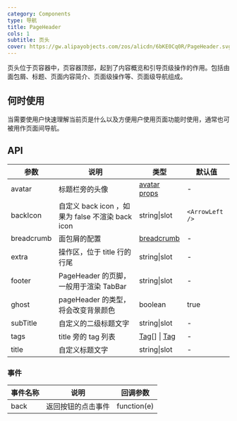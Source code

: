 ```yaml
---
category: Components
type: 导航
title: PageHeader
cols: 1
subtitle: 页头
cover: https://gw.alipayobjects.com/zos/alicdn/6bKE0Cq0R/PageHeader.svg
---
```


页头位于页容器中，页容器顶部，起到了内容概览和引导页级操作的作用。包括由面包屑、标题、页面内容简介、页面级操作等、页面级导航组成。

## 何时使用

当需要使用户快速理解当前页是什么以及方便用户使用页面功能时使用，通常也可被用作页面间导航。

## API

| 参数 | 说明 | 类型 | 默认值 |
| --- | --- | --- | --- |
| avatar | 标题栏旁的头像 | [avatar props](/components/avatar-cn/) | - |
| backIcon | 自定义 back icon ，如果为 false 不渲染 back icon | string\|slot | `<ArrowLeft />` |
| breadcrumb | 面包屑的配置 | [breadcrumb](/components/breadcrumb-cn/) | - |
| extra | 操作区，位于 title 行的行尾 | string\|slot | - |
| footer | PageHeader 的页脚，一般用于渲染 TabBar | string\|slot | - |
| ghost | pageHeader 的类型，将会改变背景颜色 | boolean | true |
| subTitle | 自定义的二级标题文字 | string\|slot | - |
| tags | title 旁的 tag 列表 | [Tag](/components/tag-cn/)\[] \| [Tag](/components/tag-cn/) | - |
| title | 自定义标题文字 | string\|slot | - |

### 事件

| 事件名称 | 说明               | 回调参数    |
| -------- | ------------------ | ----------- |
| back     | 返回按钮的点击事件 | function(e) |
